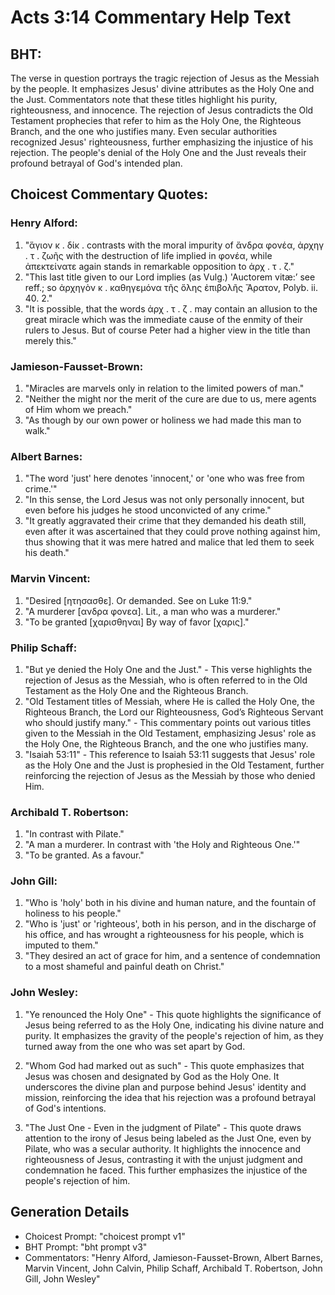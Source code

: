 # Acts 3:14 Commentary Help Text

## BHT:
The verse in question portrays the tragic rejection of Jesus as the Messiah by the people. It emphasizes Jesus' divine attributes as the Holy One and the Just. Commentators note that these titles highlight his purity, righteousness, and innocence. The rejection of Jesus contradicts the Old Testament prophecies that refer to him as the Holy One, the Righteous Branch, and the one who justifies many. Even secular authorities recognized Jesus' righteousness, further emphasizing the injustice of his rejection. The people's denial of the Holy One and the Just reveals their profound betrayal of God's intended plan.

## Choicest Commentary Quotes:
### Henry Alford:
1. "ἅγιον κ . δίκ . contrasts with the moral impurity of ἄνδρα φονέα, ἀρχηγ . τ . ζωῆς with the destruction of life implied in φονέα, while ἀπεκτείνατε again stands in remarkable opposition to ἀρχ . τ . ζ." 
2. "This last title given to our Lord implies (as Vulg.) 'Auctorem vitæ:’ see reff.; so ἀρχηγὸν κ . καθηγεμόνα τῆς ὅλης ἐπιβολῆς Ἄρατον, Polyb. ii. 40. 2."
3. "It is possible, that the words ἀρχ . τ . ζ . may contain an allusion to the great miracle which was the immediate cause of the enmity of their rulers to Jesus. But of course Peter had a higher view in the title than merely this."

### Jamieson-Fausset-Brown:
1. "Miracles are marvels only in relation to the limited powers of man."
2. "Neither the might nor the merit of the cure are due to us, mere agents of Him whom we preach."
3. "As though by our own power or holiness we had made this man to walk."

### Albert Barnes:
1. "The word 'just' here denotes 'innocent,' or 'one who was free from crime.'"
2. "In this sense, the Lord Jesus was not only personally innocent, but even before his judges he stood unconvicted of any crime."
3. "It greatly aggravated their crime that they demanded his death still, even after it was ascertained that they could prove nothing against him, thus showing that it was mere hatred and malice that led them to seek his death."

### Marvin Vincent:
1. "Desired [ητησασθε]. Or demanded. See on Luke 11:9." 
2. "A murderer [ανδρα φονεα]. Lit., a man who was a murderer."
3. "To be granted [χαρισθηναι] By way of favor [χαρις]."

### Philip Schaff:
1. "But ye denied the Holy One and the Just." - This verse highlights the rejection of Jesus as the Messiah, who is often referred to in the Old Testament as the Holy One and the Righteous Branch.
2. "Old Testament titles of Messiah, where He is called the Holy One, the Righteous Branch, the Lord our Righteousness, God’s Righteous Servant who should justify many." - This commentary points out various titles given to the Messiah in the Old Testament, emphasizing Jesus' role as the Holy One, the Righteous Branch, and the one who justifies many.
3. "Isaiah 53:11" - This reference to Isaiah 53:11 suggests that Jesus' role as the Holy One and the Just is prophesied in the Old Testament, further reinforcing the rejection of Jesus as the Messiah by those who denied Him.

### Archibald T. Robertson:
1. "In contrast with Pilate."
2. "A man a murderer. In contrast with 'the Holy and Righteous One.'"
3. "To be granted. As a favour."

### John Gill:
1. "Who is 'holy' both in his divine and human nature, and the fountain of holiness to his people."
2. "Who is 'just' or 'righteous', both in his person, and in the discharge of his office, and has wrought a righteousness for his people, which is imputed to them."
3. "They desired an act of grace for him, and a sentence of condemnation to a most shameful and painful death on Christ."

### John Wesley:
1. "Ye renounced the Holy One" - This quote highlights the significance of Jesus being referred to as the Holy One, indicating his divine nature and purity. It emphasizes the gravity of the people's rejection of him, as they turned away from the one who was set apart by God.

2. "Whom God had marked out as such" - This quote emphasizes that Jesus was chosen and designated by God as the Holy One. It underscores the divine plan and purpose behind Jesus' identity and mission, reinforcing the idea that his rejection was a profound betrayal of God's intentions.

3. "The Just One - Even in the judgment of Pilate" - This quote draws attention to the irony of Jesus being labeled as the Just One, even by Pilate, who was a secular authority. It highlights the innocence and righteousness of Jesus, contrasting it with the unjust judgment and condemnation he faced. This further emphasizes the injustice of the people's rejection of him.


## Generation Details
- Choicest Prompt: "choicest prompt v1"
- BHT Prompt: "bht prompt v3"
- Commentators: "Henry Alford, Jamieson-Fausset-Brown, Albert Barnes, Marvin Vincent, John Calvin, Philip Schaff, Archibald T. Robertson, John Gill, John Wesley"
